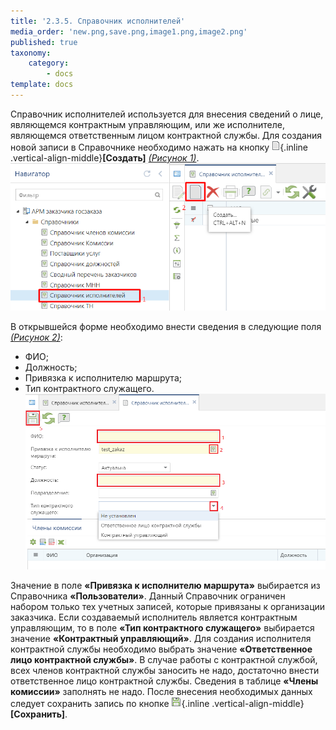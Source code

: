 ```yaml
---
title: '2.3.5. Справочник исполнителей'
media_order: 'new.png,save.png,image1.png,image2.png'
published: true
taxonomy:
    category:
        - docs
template: docs
---
```


Справочник исполнителей используется для внесения сведений о лице, являющемся контрактным управляющим, или же исполнителе, являющемся ответственным лицом контрактной службы.
Для создания новой записи в Справочнике необходимо нажать на кнопку ![](new.png){.inline .vertical-align-middle}**[Создать]** *[(Рисунок 1)](#ris-01)*.
![](image1.png?id=ris-01)

В открывшейся форме необходимо внести сведения в следующие поля *[(Рисунок 2)](#ris-02)*:
* ФИО;
* Должность;
* Привязка к исполнителю маршрута;
* Тип контрактного служащего.
![](image2.png?id=ris-02)

Значение в поле **«Привязка к исполнителю маршрута»** выбирается из Справочника **«Пользователи»**. Данный Справочник ограничен набором только тех учетных записей, которые привязаны к организации заказчика.
Если создаваемый исполнитель является контрактным управляющим, то в поле **«Тип контрактного служащего»** выбирается значение **«Контрактный управляющий»**. Для создания исполнителя контрактной службы необходимо выбрать значение **«Ответственное лицо контрактной службы»**. В случае работы с контрактной службой, всех членов контрактной службы заносить не надо, достаточно внести ответственное лицо контрактной службы.
Сведения в таблице **«Члены комиссии»** заполнять не надо.
После внесения необходимых данных следует сохранить запись по кнопке ![](save.png){.inline .vertical-align-middle}**[Сохранить]**.